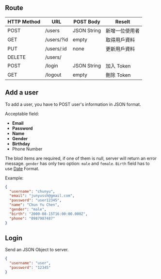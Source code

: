 ## Route

|HTTP Method|URL|POST Body|Reselt|
|---|---|---|---|
|POST|/users|JSON String|新增一位使用者|
|GET|/users/?id|empty|取得用戶資料|
|PUT|/users/:id|none|更新用戶資料|
|DELETE|/users/
|POST|/login|JSON String|加入 Token|
|GET|/logout|empty|刪除 Token|

## Add a user

To add a user, you have to POST user's information in JSON format.

Acceptable field:
- **Email**
- **Password**
- **Name**
- **Gender**
- **Birthday**
- Phone Number

The blod items are required, if one of them is null, server will return an error message.
`gender` has only two option: `male` and `female`.
`Birth` field has to use [Date][1] Format.


Example:

```json
{
  "username": "chunyu",
  "email": "junyussh@gmail.com",
  "password": "user12345",
  "name": "Chun Yu Chen",
  "gender": "male",
  "birth": "2000-08-15T16:00:00.000Z",
  "phone": "0987987487"
}
```

## Login

Send an JSON Object to server.

```json
{
  "username": "user",
  "password": "12345"
}
```
## 
[1]: https://developer.mozilla.org/docs/Web/JavaScript/Reference/Global_Objects/Date/

